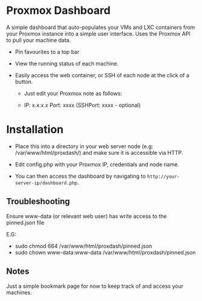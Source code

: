 # Proxmox Dashboard

A simple dashboard that auto-populates your VMs and LXC containers from your Proxmox instance into a simple user interface. Uses the Proxmox API to pull your machine data.

- Pin favourites to a top bar

- View the running status of each machine.

- Easily access the web container, or SSH of each node at the click of a button.

    - Just edit your Proxmox note as follows:

    - IP: x.x.x.x Port: xxxx (SSHPort: xxxx - optional)

# Installation

- Place this into a directory in your web server node (e.g: /var/www/html/proxdash/) and make sure it is accessible via HTTP.

- Edit config.php with your Proxmox IP, credentials and node name.

- You can then access the dashboard by navigating to `http://your-server-ip/dashboard.php`.

## Troubleshooting

Ensure www-data (or relevant web user) has write access to the pinned.json file

E.G:
- sudo chmod 664 /var/www/html/proxdash/pinned.json
- sudo chown www-data:www-data /var/www/html/proxdash/pinned.json

## Notes

Just a simple bookmark page for now to keep track of and access your machines.
